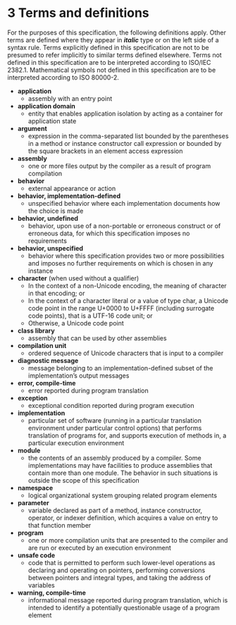 # 3 Terms and definitions

For the purposes of this specification, the following definitions apply. Other terms are defined where they appear in ***italic*** type or on the left side of a syntax rule. Terms explicitly defined in this specification are not to be presumed to refer implicitly to similar terms defined elsewhere. Terms not defined in this specification are to be interpreted according to ISO/IEC 2382.1. Mathematical symbols not defined in this specification are to be interpreted according to ISO 80000-2.

- **application**
  - assembly with an entry point
- **application domain**
  - entity that enables application isolation by acting as a container for application state
- **argument**
  - expression in the comma-separated list bounded by the parentheses in a method or instance constructor call expression or bounded by the square brackets in an element access expression
- **assembly**
  - one or more files output by the compiler as a result of program compilation
- **behavior**
  - external appearance or action
- **behavior, implementation-defined**
  - unspecified behavior where each implementation documents how the choice is made
- **behavior, undefined**
  - behavior, upon use of a non-portable or erroneous construct or of erroneous data, for which this specification imposes no requirements
- **behavior, unspecified**
  - behavior where this specification provides two or more possibilities and imposes no further requirements on which is chosen in any instance
- **character** (when used without a qualifier)
  - In the context of a non-Unicode encoding, the meaning of character in that encoding; or
  - In the context of a character literal or a value of type char, a Unicode code point in the range U+0000 to U+FFFF (including surrogate code points), that is a UTF-16 code unit; or
  - Otherwise, a Unicode code point
- **class library**
  - assembly that can be used by other assemblies
- **compilation unit**
  - ordered sequence of Unicode characters that is input to a compiler
- **diagnostic message**
  - message belonging to an implementation-defined subset of the implementation’s output messages
- **error, compile-time**
  - error reported during program translation
- **exception**
  - exceptional condition reported during program execution
- **implementation**
  - particular set of software (running in a particular translation environment under particular control options) that performs translation of programs for, and supports execution of methods in, a particular execution environment
- **module**
  - the contents of an assembly produced by a compiler. Some implementations may have facilities to produce assemblies that contain more than one module. The behavior in such situations is outside the scope of this specification
- **namespace**
  - logical organizational system grouping related program elements
- **parameter**
  - variable declared as part of a method, instance constructor, operator, or indexer definition, which acquires a value on entry to that function member
- **program**
  - one or more compilation units that are presented to the compiler and are run or executed by an execution environment
- **unsafe code**
  - code that is permitted to perform such lower-level operations as declaring and operating on pointers, performing conversions between pointers and integral types, and taking the address of variables
- **warning, compile-time**
  - informational message reported during program translation, which is intended to identify a potentially questionable usage of a program element
